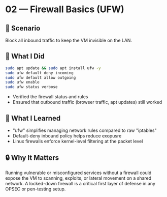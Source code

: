 # 02 — Firewall Basics (UFW)

## 🧩 Scenario  
Block all inbound traffic to keep the VM invisible on the LAN.

## 🔧 What I Did
```bash
sudo apt update && sudo apt install ufw -y
sudo ufw default deny incoming
sudo ufw default allow outgoing
sudo ufw enable
sudo ufw status verbose
```
- Verified the firewall status and rules
- Ensured that outbound traffic (browser traffic, apt updates) still worked

## 🧠 What I Learned
- "ufw" simplifies managing network rules compared to raw "iptables"
- Default-deny inbound policy helps reduce exopusre
- Linux firewalls enforce kernel-level filtering at the packet level

## 🔒 Why It Matters
Running vulnerable or misconfigured services without a firewall could expose the VM to scanning, exploits, or lateral movement on a shared network. A locked-down firewall is a critical first layer of defense in any OPSEC or pen-testing setup.
